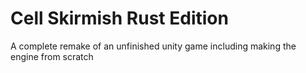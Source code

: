 # Cell Skirmish Rust Edition
 A complete remake of an unfinished unity game including making the engine from scratch

